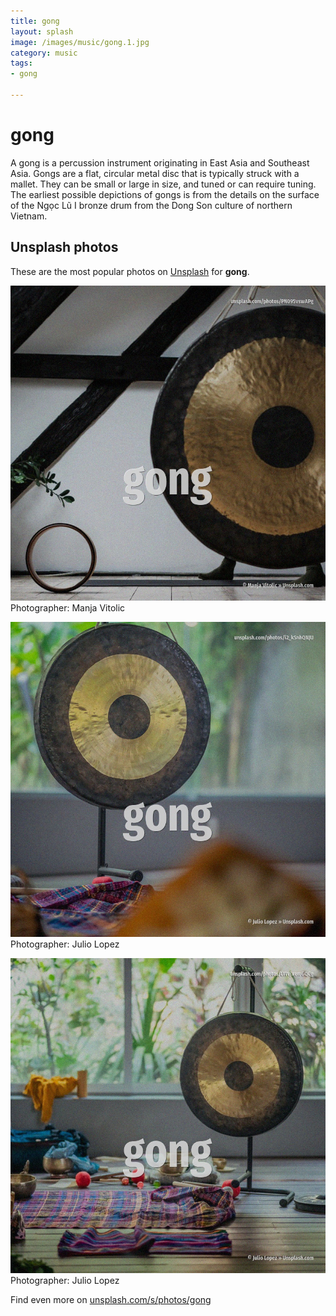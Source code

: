 ```yaml
---
title: gong
layout: splash
image: /images/music/gong.1.jpg
category: music
tags:
- gong

---
```

# gong

A gong is a percussion instrument originating in East Asia and Southeast Asia. Gongs are a flat, circular metal disc that is typically struck with a mallet. They can be small or large in size, and tuned or can require tuning.  The earliest possible depictions of gongs is from the details on the surface of the Ngọc Lũ I  bronze drum  from the Dong Son culture of northern Vietnam. 

 
## Unsplash photos
These are the most popular photos on [Unsplash](https://unsplash.com) for **gong**.
 
![gong](/images/music/gong.1.jpg)
Photographer:  Manja Vitolic
 
![gong](/images/music/gong.2.jpg)
Photographer:  Julio Lopez
 
![gong](/images/music/gong.3.jpg)
Photographer:  Julio Lopez
 
Find even more on [unsplash.com/s/photos/gong](https://unsplash.com/s/photos/gong)
 
